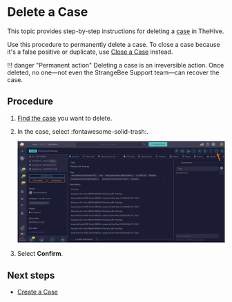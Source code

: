 # Delete a Case

<!-- md:permission `manageCase/delete` -->

This topic provides step-by-step instructions for deleting a [case](about-cases.md) in TheHive.

Use this procedure to permanently delete a case. To close a case because it's a false positive or duplicate, use [Close a Case](close-a-case.md) instead.

!!! danger "Permanent action"
    Deleting a case is an irreversible action. Once deleted, no one—not even the StrangeBee Support team—can recover the case.

<h2>Procedure</h2>

1. [Find the case](../cases/search-for-cases/find-a-case.md) you want to delete.

2. In the case, select :fontawesome-solid-trash:.

    ![Delete a case](../../../images/user-guides/analyst-corner/cases/delete-a-case.png)

3. Select **Confirm**.

<h2>Next steps</h2>

* [Create a Case](create-a-new-case.md)